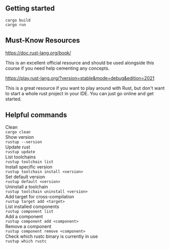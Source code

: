 ## Getting started
`cargo build`  
`cargo run`

## Must-Know Resources
https://doc.rust-lang.org/book/

This is an excellent official resource and should be used alongside this course if you need help cementing any concepts.


https://play.rust-lang.org/?version=stable&mode=debug&edition=2021

This is a great resource if you want to play around with Rust, but don't want to start a whole rust project in your IDE. You can just go online and get started.

## Helpful commands
Clean  
`cargo clean`  
Show version  
`rustup --version`    
Update rust  
`rustup update`  
List toolchains  
`rustup toolchain list`  
Install specific version  
`rustup toolchain install <version>`  
Set default version  
`rustup default <version>`  
Uninstall a toolchain  
`rustup toolchain uninstall <version>`  
Add target for cross-compilation    
`rustup target add <target>`  
List installed components  
`rustup component list`  
Add a component  
`rustup component add <component>`  
Remove a component  
`rustup component remove <component>`  
Check which rustc binary is currently in use  
`rustup which rustc`